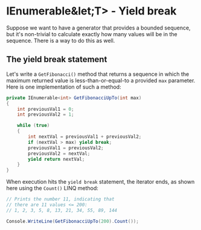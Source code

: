 [//]: # (GENERATED FILE -- DO NOT EDIT)
# IEnumerable&let;T&gt; - Yield break

Suppose we want to have a generator that provides a bounded sequence, but it's non-trivial to calculate exactly how many values will be in the sequence. There is a way to do this as well.

## The yield break statement
Let's write a `GetFibonacci()` method that returns a sequence in which the maximum returned value is less-than-or-equal-to a provided `max` parameter. Here is one implementation of such a method:

```csharp
private IEnumerable<int> GetFibonacciUpTo(int max)
{
    int previousVal1 = 0;
    int previousVal2 = 1;

    while (true)
    {
        int nextVal = previousVal1 + previousVal2;
        if (nextVal > max) yield break;
        previousVal1 = previousVal2;
        previousVal2 = nextVal;
        yield return nextVal;
    }
}
```

When execution hits the `yield break` statement, the iterator ends, as shown here using the `Count()` LINQ method:

```csharp
// Prints the number 11, indicating that
// there are 11 values <= 200:
// 1, 2, 3, 5, 8, 13, 21, 34, 55, 89, 144

Console.WriteLine(GetFibonacciUpTo(200).Count());
```
